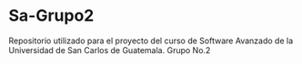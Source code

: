 # Sa-Grupo2
Repositorio utilizado para el proyecto del curso de Software Avanzado de la Universidad de San Carlos de Guatemala. Grupo No.2

